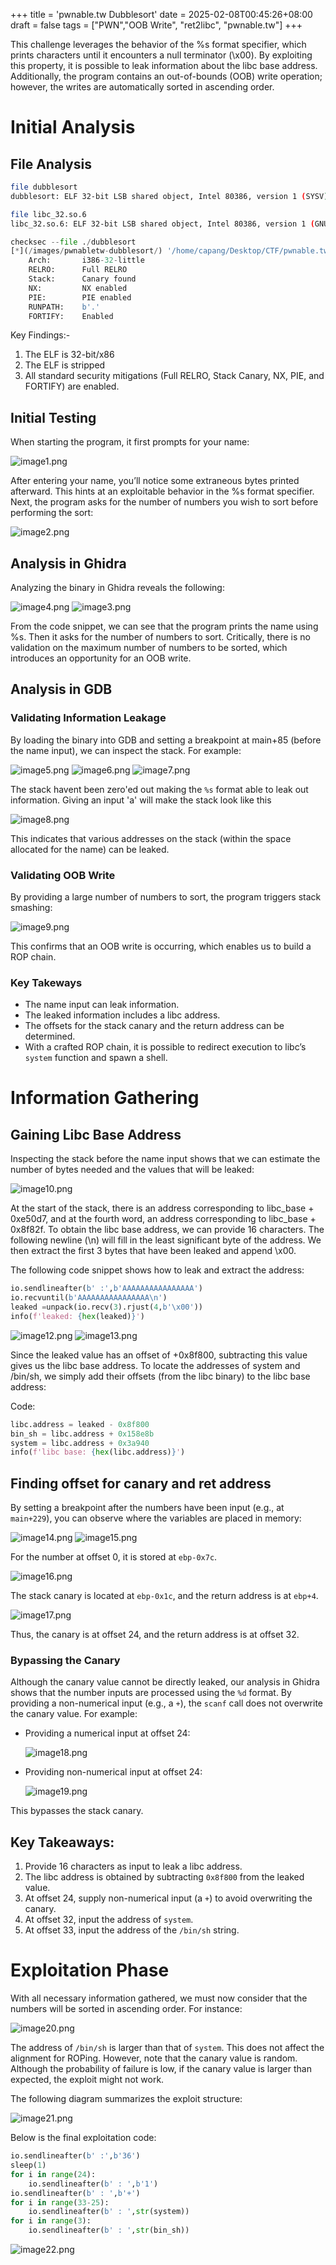 +++
title = 'pwnable.tw Dubblesort'
date = 2025-02-08T00:45:26+08:00
draft = false
tags = ["PWN","OOB Write", "ret2libc", "pwnable.tw"]
+++


This challenge leverages the behavior of the %s format specifier, which prints characters until it encounters a null terminator (\x00). By exploiting this property, it is possible to leak information about the libc base address. Additionally, the program contains an out-of-bounds (OOB) write operation; however, the writes are automatically sorted in ascending order. 

# Initial Analysis  

## File Analysis

```bash
file dubblesort 
dubblesort: ELF 32-bit LSB shared object, Intel 80386, version 1 (SYSV), dynamically linked, interpreter ./ld-2.23.so, for GNU/Linux 2.6.24, BuildID[sha1](/images/pwnabletw-dubblesort/)=12a217baf7cbdf2bb5c344ff14adcf7703672fb1, stripped

file libc_32.so.6 
libc_32.so.6: ELF 32-bit LSB shared object, Intel 80386, version 1 (GNU/Linux), dynamically linked, interpreter /lib/ld-linux.so.2, BuildID[sha1](/images/pwnabletw-dubblesort/)=d26149b8dc15c0c3ea8a5316583757f69b39e037, for GNU/Linux 2.6.32, stripped
```

```python
checksec --file ./dubblesort 
[*](/images/pwnabletw-dubblesort/) '/home/capang/Desktop/CTF/pwnable.tw/dubblesort/dubblesort'
    Arch:       i386-32-little
    RELRO:      Full RELRO
    Stack:      Canary found
    NX:         NX enabled
    PIE:        PIE enabled
    RUNPATH:    b'.'
    FORTIFY:    Enabled
```

Key Findings:-
1. The ELF is 32-bit/x86
2. The ELF is stripped
3. All standard security mitigations (Full RELRO, Stack Canary, NX, PIE, and FORTIFY) are enabled.

## Initial Testing

When starting the program, it first prompts for your name:

![image1.png](/images/pwnabletw-dubblesort/image1.png)

After entering your name, you’ll notice some extraneous bytes printed afterward. This hints at an exploitable behavior in the %s format specifier. Next, the program asks for the number of numbers you wish to sort before performing the sort:

![image2.png](/images/pwnabletw-dubblesort/image2.png)

## Analysis in Ghidra

Analyzing the binary in Ghidra reveals the following:

![image4.png](/images/pwnabletw-dubblesort/image4.png)
![image3.png](/images/pwnabletw-dubblesort/image3.png)

From the code snippet, we can see that the program prints the name using %s. Then it asks for the number of numbers to sort. Critically, there is no validation on the maximum number of numbers to be sorted, which introduces an opportunity for an OOB write.

## Analysis in GDB

### Validating Information Leakage

By loading the binary into GDB and setting a breakpoint at main+85 (before the name input), we can inspect the stack. For example:

![image5.png](/images/pwnabletw-dubblesort/image5.png)
![image6.png](/images/pwnabletw-dubblesort/image6.png)
![image7.png](/images/pwnabletw-dubblesort/image7.png)

The stack havent been zero'ed out making the `%s` format able to leak out information. Giving an input 'a' will make the stack look like this

![image8.png](/images/pwnabletw-dubblesort/image8.png)

This indicates that various addresses on the stack (within the space allocated for the name) can be leaked.

### Validating OOB Write

By providing a large number of numbers to sort, the program triggers stack smashing:

![image9.png](/images/pwnabletw-dubblesort/image9.png)

This confirms that an OOB write is occurring, which enables us to build a ROP chain.

### Key Takeways

- The name input can leak information.
- The leaked information includes a libc address.
- The offsets for the stack canary and the return address can be determined.
- With a crafted ROP chain, it is possible to redirect execution to libc’s `system` function and spawn a shell.

# Information Gathering

## Gaining Libc Base Address

Inspecting the stack before the name input shows that we can estimate the number of bytes needed and the values that will be leaked:

![image10.png](/images/pwnabletw-dubblesort/image10.png)

At the start of the stack, there is an address corresponding to libc_base + 0xe50d7, and at the fourth word, an address corresponding to libc_base + 0x8f82f. To obtain the libc base address, we can provide 16 characters. The following newline (\n) will fill in the least significant byte of the address. We then extract the first 3 bytes that have been leaked and append \x00.

The following code snippet shows how to leak and extract the address:

```python
io.sendlineafter(b' :',b'AAAAAAAAAAAAAAAA')
io.recvuntil(b'AAAAAAAAAAAAAAAA\n')
leaked =unpack(io.recv(3).rjust(4,b'\x00'))
info(f'leaked: {hex(leaked)}')
```
![image12.png](/images/pwnabletw-dubblesort/image12.png)
![image13.png](/images/pwnabletw-dubblesort/image13.png)

Since the leaked value has an offset of +0x8f800, subtracting this value gives us the libc base address. To locate the addresses of system and /bin/sh, we simply add their offsets (from the libc binary) to the libc base address:

Code:

```python
libc.address = leaked - 0x8f800
bin_sh = libc.address + 0x158e8b
system = libc.address + 0x3a940
info(f'libc base: {hex(libc.address)}')
```
## Finding offset for canary and ret address

By setting a breakpoint after the numbers have been input (e.g., at `main+229`), you can observe where the variables are placed in memory:

![image14.png](/images/pwnabletw-dubblesort/image14.png) ![image15.png](/images/pwnabletw-dubblesort/image15.png)

For the number at offset 0, it is stored at `ebp-0x7c`.

![image16.png](/images/pwnabletw-dubblesort/image16.png)

The stack canary is located at `ebp-0x1c`, and the return address is at `ebp+4`.

![image17.png](/images/pwnabletw-dubblesort/image17.png)

Thus, the canary is at offset 24, and the return address is at offset 32.

### Bypassing the Canary

Although the canary value cannot be directly leaked, our analysis in Ghidra shows that the number inputs are processed using the `%d` format. By providing a non-numerical input (e.g., a `+`), the `scanf` call does not overwrite the canary value. For example:

- Providing a numerical input at offset 24:
    
    ![image18.png](/images/pwnabletw-dubblesort/image18.png)
    
- Providing non-numerical input at offset 24:
    
    ![image19.png](/images/pwnabletw-dubblesort/image19.png)
    

This bypasses the stack canary.

## Key Takeaways:

1. Provide 16 characters as input to leak a libc address.
2. The libc address is obtained by subtracting `0x8f800` from the leaked value.
3. At offset 24, supply non-numerical input (a `+`) to avoid overwriting the canary.
4. At offset 32, input the address of `system`.
5. At offset 33, input the address of the `/bin/sh` string.
 
# Exploitation Phase

With all necessary information gathered, we must now consider that the numbers will be sorted in ascending order. For instance:

![image20.png](/images/pwnabletw-dubblesort/image20.png)

The address of `/bin/sh` is larger than that of `system`. This does not affect the alignment for ROPing. However, note that the canary value is random. Although the probability of failure is low, if the canary value is larger than expected, the exploit might not work.

The following diagram summarizes the exploit structure:

![image21.png](/images/pwnabletw-dubblesort/image21.png)

Below is the final exploitation code:

```python
io.sendlineafter(b' :',b'36')
sleep(1)
for i in range(24):
    io.sendlineafter(b' : ',b'1')
io.sendlineafter(b' : ',b'+')
for i in range(33-25):
    io.sendlineafter(b' : ',str(system))
for i in range(3):
    io.sendlineafter(b' : ',str(bin_sh))
```

![image22.png](/images/pwnabletw-dubblesort/image22.png)


